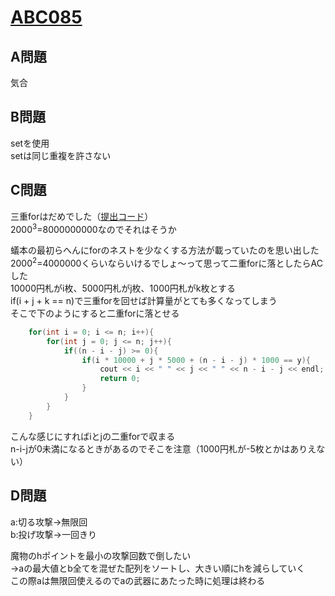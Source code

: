 # [ABC085](https://beta.atcoder.jp/contests/abc085)  
  
## A問題  
気合  
    
## B問題  
setを使用  
setは同じ重複を許さない  
  
## C問題  
三重forはだめでした（[提出コード](https://beta.atcoder.jp/contests/abc085/submissions/3059672)）  
2000<sup>3</sup>=8000000000なのでそれはそうか  
  
蟻本の最初らへんにforのネストを少なくする方法が載っていたのを思い出した  
2000<sup>2</sup>=4000000くらいならいけるでしょ～って思って二重forに落としたらACした  
10000円札がi枚、5000円札がj枚、1000円札がk枚とする  
if(i + j + k == n)で三重forを回せば計算量がとても多くなってしまう  
そこで下のようにすると二重forに落とせる  
```cpp
    for(int i = 0; i <= n; i++){
        for(int j = 0; j <= n; j++){
            if((n - i - j) >= 0){
                if(i * 10000 + j * 5000 + (n - i - j) * 1000 == y){
                    cout << i << " " << j << " " << n - i - j << endl;
                    return 0;
                }
            }
        }
    }
```  
こんな感じにすればiとjの二重forで収まる  
n-i-jが0未満になるときがあるのでそこを注意（1000円札が-5枚とかはありえない）  
  
## D問題  
a:切る攻撃→無限回  
b:投げ攻撃→一回きり  
  
魔物のhポイントを最小の攻撃回数で倒したい  
→aの最大値とb全てを混ぜた配列をソートし、大きい順にhを減らしていく  
この際aは無限回使えるのでaの武器にあたった時に処理は終わる  
